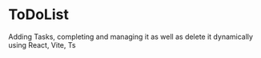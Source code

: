 # ToDoList
Adding Tasks, completing and managing it as well as delete it dynamically using React, Vite, Ts
